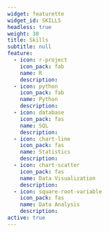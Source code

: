 ```yaml
---
widget: featurette
widget_id: SKILLS
headless: true
weight: 30
title: Skills
subtitle: null
feature:
  - icon: r-project
    icon_pack: fab
    name: R
    description:  
  - icon: python
    icon_pack: fab
    name: Python
    description:  
  - icon: database
    icon_pack: fas
    name: SQL
    description:  
  - icon: chart-line
    icon_pack: fas
    name: Statistics
    description:  
  - icon: chart-scatter
    icon_pack: fas
    name: Data Visualization
    description:  
  - icon: square-root-variable
    icon_pack: fas
    name: Data Analysis
    description:  
active: true
---
```

